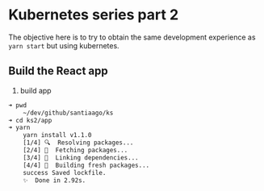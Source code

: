 # Kubernetes series part 2

The objective here is to try to obtain the same development experience as `yarn start` but using kubernetes.

## Build the React app

1. build app

```bash
➜ pwd
    ~/dev/github/santiaago/ks
➜ cd ks2/app
➜ yarn
    yarn install v1.1.0
    [1/4] 🔍  Resolving packages...
    [2/4] 🚚  Fetching packages...
    [3/4] 🔗  Linking dependencies...
    [4/4] 📃  Building fresh packages...
    success Saved lockfile.
    ✨  Done in 2.92s.
```

